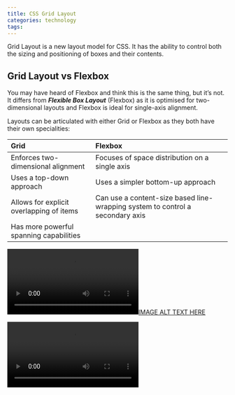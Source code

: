 ```yaml
---
title: CSS Grid Layout
categories: technology
tags:
---
```


Grid Layout is a new layout model for CSS. It has the ability to control both the sizing and positioning of boxes and their contents.

## Grid Layout vs Flexbox
You may have heard of Flexbox and think this is the same thing, but it’s not. It differs from ***Flexible Box Layout*** (Flexbox) as it is optimised for two-dimensional layouts and Flexbox is ideal for single-axis alignment.

Layouts can be articulated with either Grid or Flexbox as they both have their own specialities:

| **Grid**                                 | **Flexbox**                                                                   |
| :--------------------------------------- | :---------------------------------------------------------------------------- |
| Enforces two-dimensional alignment       | Focuses of space distribution on a single axis                                |
| Uses a top-down approach                 | Uses a simpler bottom-up approach                                             |
| Allows for explicit overlapping of items | Can use a content-size based line-wrapping system to control a secondary axis |
| Has more powerful spanning capabilities  |

[![IMAGE ALT TEXT HERE](https://storage.googleapis.com/webfundamentals-assets/css-grid/responsive_vp8.webm)](https://storage.googleapis.com/webfundamentals-assets/css-grid/responsive_vp8.webm)

![](https://storage.googleapis.com/webfundamentals-assets/css-grid/responsive_vp8.webm)
